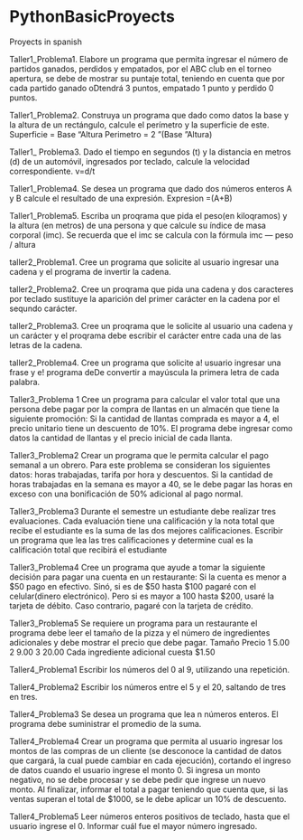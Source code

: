 # PythonBasicProyects
Proyects in spanish

Taller1_Problema1.  Elabore un programa que permita ingresar el número de partidos ganados, perdidos y empatados, 
por el ABC club en el torneo apertura, se debe de mostrar su puntaje total, teniendo en cuenta que 
por cada partido ganado oDtendrá 3 puntos, empatado 1 punto y perdido 0 puntos.

Taller1_Problema2. Construya un programa que dado como datos la base y la altura de un rectángulo,
calcule el perímetro y la superficie de este.
Superficie = Base “Altura
Perimetro = 2 ”(Base ”Altura)

Taller1_ Problema3. Dado el tiempo en segundos (t) y la distancia en metros (d) de un automóvil,
ingresados por teclado, calcule la velocidad correspondiente. v=d/t

Taller1_Problema4. Se desea un programa que dado dos números enteros A y B calcule el resultado de una expresión.
Expresion =(A+B)

Taller1_Problema5. Escriba un proqrama que pida el peso(en kiloqramos) y la altura (en metros) de una persona y que 
calcule su índice de masa corporal (imc).
Se recuerda que el imc se calcula con la fórmula imc — peso / altura


taller2_Problema1.   Cree un programa que solicite al usuario ingresar una cadena y el programa de invertir la 
cadena.

taller2_Problema2.   Cree un proqrama que pida una cadena y dos caracteres por teclado
sustituye la aparición del primer carácter en la cadena por el sequndo carácter.

taller2_Problema3.   Cree un proqrama que le solicite al usuario una cadena y un carácter y el proqrama debe 
escribir el carácter entre cada una de las letras de la cadena.

taller2_Problema4.  Cree un programa que solicite a! usuario ingresar una frase y e! programa deDe convertir a 
mayúscula la primera letra de cada palabra.

Taller3_Problema 1
Cree un programa para calcular el valor total que una persona debe pagar por la compra de
llantas en un almacén que tiene la siguiente promoción: Si la cantidad de llantas comprada
es mayor a 4, el precio unitario tiene un descuento de 10%. El programa debe ingresar como
datos la cantidad de llantas y el precio inicial de cada llanta.

Taller3_Problema2
Crear un programa que le permita calcular el pago semanal a un obrero. Para este problema
se consideran los siguientes datos: horas trabajadas, tarifa por hora y descuentos. Si la
cantidad de horas trabajadas en la semana es mayor a 40, se le debe pagar las horas en
exceso con una bonificación de 50% adicional al pago normal.

Taller3_Problema3
Durante el semestre un estudiante debe realizar tres evaluaciones. Cada evaluación tiene
una calificación y la nota total que recibe el estudiante es la suma de las dos mejores
calificaciones.
Escribir un programa que lea las tres calificaciones y determine cual es la calificación total
que recibirá el estudiante

Taller3_Problema4
Cree un programa que ayude a tomar la siguiente decisión para pagar una cuenta en un
restaurante: Si la cuenta es menor a $50 pago en efectivo. Sinó, si es de $50 hasta $100
pagaré con el celular(dinero electrónico). Pero si es mayor a 100 hasta $200, usaré la tarjeta
de débito. Caso contrario, pagaré con la tarjeta de crédito.

Taller3_Problema5
Se requiere un programa para un restaurante el programa debe leer el tamaño de la pizza y el
número de ingredientes adicionales y debe mostrar el precio que debe pagar.
Tamaño Precio
1 5.00
2 9.00
3 20.00
Cada ingrediente adicional cuesta $1.50

Taller4_Problema1
Escribir los números del 0 al 9, utilizando una repetición.

Taller4_Problema2
Escribir los números entre el 5 y el 20, saltando de tres en tres.

Taller4_Problema3
Se desea un programa que lea n números enteros. El programa debe suministrar el promedio 
de la suma.

Taller4_Problema4
Crear un programa que permita al usuario ingresar los montos de las compras de un cliente 
(se desconoce la cantidad de datos que cargará, la cual puede cambiar en cada ejecución), 
cortando el ingreso de datos cuando el usuario ingrese el monto 0.
Si ingresa un monto negativo, no se debe procesar y se debe pedir que ingrese un nuevo 
monto. Al finalizar, informar el total a pagar teniendo que cuenta que, si las ventas superan el 
total de $1000, se le debe aplicar un 10% de descuento.

Taller4_Problema5
Leer números enteros positivos de teclado, hasta que el usuario ingrese el 0. Informar cuál 
fue el mayor número ingresado.





